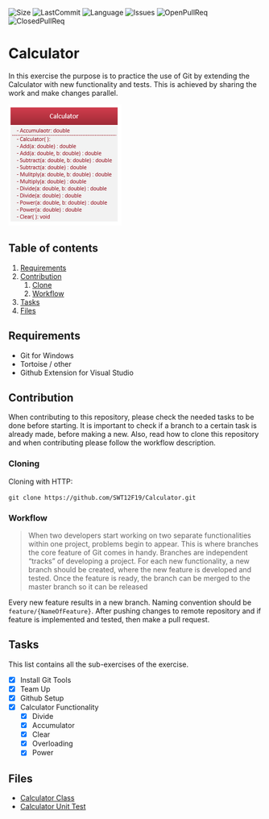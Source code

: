 ![Size](https://img.shields.io/github/languages/code-size/SWT12F19/Calculator.svg?style=flat)
![LastCommit](https://img.shields.io/github/last-commit/SWT12F19/Calculator.svg?style=flat)
![Language](https://img.shields.io/github/languages/top/SWT12F19/Calculator.svg?style=flat)
![Issues](https://img.shields.io/github/issues-raw/SWT12F19/Calculator.svg?style=flat)
![OpenPullReq](https://img.shields.io/github/issues-pr-raw/SWT12F19/Calculator.svg?style=flat)
![ClosedPullReq](https://img.shields.io/github/issues-pr-closed-raw/SWT12F19/Calculator.svg?style=flat)

# Calculator

In this exercise the purpose is to practice the use of Git by extending the Calculator with new functionality and tests. This is achieved by sharing the work and make changes parallel.

![UMLDiagram](GitCalc.PNG)

## Table of contents
1. [Requirements](#requirements)
2. [Contribution](#contribution)
    1. [Clone](#cloning)
    2. [Workflow](#workflow)
3. [Tasks](#tasks)
4. [Files](#files)

## Requirements <a name="requirements"></a>
- Git for Windows
- Tortoise / other
- Github Extension for Visual Studio

## Contribution <a name="contribution"></a>
When contributing to this repository, please check the needed tasks to be done before starting. It is important to check if a branch to a certain task is already made, before making a new. Also, read how to clone this repository and when contributing please follow the workflow description.

### Cloning <a name="cloning"></a>
Cloning with HTTP:

```git clone https://github.com/SWT12F19/Calculator.git```

### Workflow <a name="workflow"></a>

> When two developers start working on two separate functionalities within one project, problems begin to appear. This is where branches the core feature of Git comes in handy. Branches are independent “tracks” of developing a project. For each new functionality, a new branch should be created, where the new feature is developed and tested. Once the feature is ready, the branch can be merged to the master branch so it can be released

Every new feature results in a new branch. Naming convention should be ```feature/{NameOfFeature}```. After pushing changes to remote repository and if feature is implemented and tested, then make a pull request.

## Tasks <a name="tasks"></a>
This list contains all the sub-exercises of the exercise.

- [X] Install Git Tools
- [X] Team Up
- [X] Github Setup
- [X] Calculator Functionality
    - [X] Divide
    - [X] Accumulator
    - [X] Clear
    - [X] Overloading
    - [X] Power

## Files <a name="files"></a>
- [Calculator Class](Calculator/Calculator.cs)
- [Calculator Unit Test](Calculator.Test.Unit/CalculatorUnitTests.cs)

